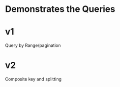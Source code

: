 Demonstrates the Queries
========================

v1
===
Query by Range/pagination

v2
===
Composite key and splitting


